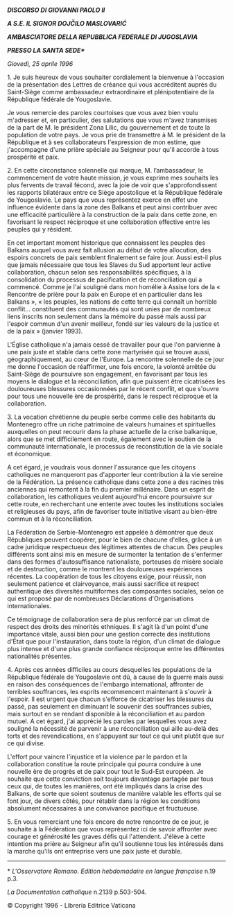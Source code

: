 ***DISCORSO DI GIOVANNI PAOLO II***

***A S.E. IL SIGNOR DOJČILO MASLOVARIĆ***

***AMBASCIATORE DELLA REPUBBLICA FEDERALE DI JUGOSLAVIA***

***PRESSO LA SANTA SEDE\****

*Giovedì, 25 aprile 1996*

1\. Je suis heureux de vous souhaiter cordialement la bienvenue à l'occasion de la présentation des Lettres de créance qui vous accréditent auprès du Saint-Siège comme ambassadeur extraordinaire et plénipotentiaire de la République fédérale de Yougoslavie.

Je vous remercie des paroles courtoises que vous avez bien voulu m'adresser et, en particulier, des salutations que vous m'avez transmises de la part de M. le président Zona Lilic, du gouvernement et de toute la population de votre pays. Je vous prie de transmettre à M. le président de la République et à ses collaborateurs l'expression de mon estime, que j'accompagne d'une prière spéciale au Seigneur pour qu'il accorde à tous prospérité et paix.

2\. En cette circonstance solennelle qui marque, M. l’ambassadeur, le commencement de votre haute mission, je vous exprime mes souhaits les plus fervents de travail fécond, avec la joie de voir que s'approfondissent les rapports bilatéraux entre ce Siège apostolique et la République fédérale de Yougoslavie. Le pays que vous représentez exerce en effet une influence évidente dans la zone des Balkans et peut ainsi contribuer avec une efficacité particulière à la construction de la paix dans cette zone, en favorisant le respect réciproque et une collaboration effective entre les peuples qui y résident.

En cet important moment historique que connaissent les peuples des Balkans auquel vous avez fait allusion au début de votre allocution, des espoirs concrets de paix semblent finalement se faire jour. Aussi est-il plus que jamais nécessaire que tous les Slaves du Sud apportent leur active collaboration, chacun selon ses responsabilités spécifiques, à la consolidation du processus de pacification et de réconciliation qui a commencé. Comme je l'ai souligné dans mon homélie à Assise lors de la « Rencontre de prière pour la paix en Europe et en particulier dans les Balkans », « les peuples, les nations de cette terre qui connaît un horrible conflit... constituent des communautés qui sont unies par de nombreux liens inscrits non seulement dans la mémoire du passé mais aussi par l'espoir commun d'un avenir meilleur, fondé sur les valeurs de la justice et de la paix » (janvier 1993).

L'Église catholique n'a jamais cessé de travailler pour que l'on parvienne à une paix juste et stable dans cette zone martyrisée qui se trouve aussi, géographiquement, au cœur de l'Europe. La rencontre solennelle de ce jour me donne l'occasion de réaffirmer, une fois encore, la volonté arrêtée du Saint-Siège de poursuivre son engagement, en favorisant par tous les moyens le dialogue et la réconciliation, afin que puissent être cicatrisées les douloureuses blessures occasionnées par le récent conflit, et que s'ouvre pour tous une nouvelle ère de prospérité, dans le respect réciproque et la collaboration.

3\. La vocation chrétienne du peuple serbe comme celle des habitants du Montenegro offre un riche patrimoine de valeurs humaines et spirituelles auxquelles on peut recourir dans la phase actuelle de la crise balkanique, alors que se met difficilement en route, également avec le soutien de la communauté internationale, le processus de reconstitution de la vie sociale et économique.

A cet égard, je voudrais vous donner l'assurance que les citoyens catholiques ne manqueront pas d'apporter leur contribution à la vie sereine de la Fédération. La présence catholique dans cette zone a des racines très anciennes qui remontent à la fin du premier millénaire. Dans un esprit de collaboration, les catholiques veulent aujourd'hui encore poursuivre sur cette route, en recherchant une entente avec toutes les institutions sociales et religieuses du pays, afin de favoriser toute initiative visant au bien-être commun et à la réconciliation.

La Fédération de Serbie-Montenegro est appelée à démontrer que deux Républiques peuvent coopérer, pour le bien de chacune d'elles, grâce à un cadre juridique respectueux des légitimes attentes de chacun. Des peuples différents sont ainsi mis en mesure de surmonter la tentation de s'enfermer dans des formes d'autosuffisance nationaliste, porteuses de misère sociale et de destruction, comme le montrent les douloureuses expériences récentes. La coopération de tous les citoyens exige, pour réussir, non seulement patience et clairvoyance, mais aussi sacrifice et respect authentique des diversités multiformes des composantes sociales, selon ce qui est proposé par de nombreuses Déclarations d'Organisations internationales.

Ce témoignage de collaboration sera de plus renforcé par un climat de respect des droits des minorités ethniques. Il s'agit là d'un point d'une importance vitale, aussi bien pour une gestion correcte des institutions d'État que pour l'instauration, dans toute la région, d'un climat de dialogue plus intense et d'une plus grande confiance réciproque entre les différentes nationalités présentes.

4\. Après ces années difficiles au cours desquelles les populations de la République fédérale de Yougoslavie ont dû, à cause de la guerre mais aussi en raison des conséquences de l'embargo international, affronter de terribles souffrances, les esprits recommencent maintenant à s'ouvrir à l'espoir. Il est urgent que chacun s'efforce de cicatriser les blessures du passé, pas seulement en diminuant le souvenir des souffrances subies, mais surtout en se rendant disponible à la réconciliation et au pardon mutuel. A cet égard, j'ai apprécié les paroles par lesquelles vous avez souligné la nécessité de parvenir à une réconciliation qui aille au-delà des torts et des revendications, en s'appuyant sur tout ce qui unit plutôt que sur ce qui divise.

L'effort pour vaincre l'injustice et la violence par le pardon et la collaboration constitue la route principale qui pourra conduire à une nouvelle ère de progrès et de paix pour tout le Sud-Est européen. Je souhaite que cette conviction soit toujours davantage partagée par tous ceux qui, de toutes les manières, ont été impliqués dans la crise des Balkans, de sorte que soient soutenus de manière valable les efforts qui se font jour, de divers côtés, pour rétablir dans la région les conditions absolument nécessaires à une convivance pacifique et fructueuse.

5\. En vous remerciant une fois encore de notre rencontre de ce jour, je souhaite à la Fédération que vous représentez ici de savoir affronter avec courage et générosité les graves défis qui l'attendent. J'élève à cette intention ma prière au Seigneur afin qu’il soutienne tous les intéressés dans la marche qu'ils ont entreprise vers une paix juste et durable.

* * *

\* *L'Osservatore Romano. Edition hebdomadaire en langue française* n.19 p.3.

*La Documentation catholique* n.2139 p.503-504.

© Copyright 1996 - Libreria Editrice Vaticana